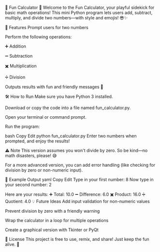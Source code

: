 🎉 Fun Calculator 🧮
Welcome to the Fun Calculator, your playful sidekick for basic math operations! This mini Python program lets users add, subtract, multiply, and divide two numbers—with style and emojis! 😎✨

🚀 Features
Prompt users for two numbers

Perform the following operations:

➕ Addition

➖ Subtraction

✖️ Multiplication

➗ Division

Outputs results with fun and friendly messages 🎊

🛠 How to Run
Make sure you have Python 3 installed.

Download or copy the code into a file named fun_calculator.py.

Open your terminal or command prompt.

Run the program:

bash
Copy
Edit
python fun_calculator.py
Enter two numbers when prompted, and enjoy the results!

⚠️ Note
This version assumes you won't divide by zero. So be kind—no math disasters, please! 😅

For a more advanced version, you can add error handling (like checking for division by zero or non-numeric input).

🌟 Example Output
yaml
Copy
Edit
Type in your first number: 8
Now type in your second number: 2

Here are your results:
➕ Total: 10.0
➖ Difference: 6.0
✖️ Product: 16.0
➗ Quotient: 4.0
💡 Future Ideas
Add input validation for non-numeric values

Prevent division by zero with a friendly warning

Wrap the calculator in a loop for multiple operations

Create a graphical version with Tkinter or PyQt

📄 License
This project is free to use, remix, and share! Just keep the fun alive. 🎈
